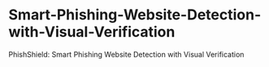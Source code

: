 # Smart-Phishing-Website-Detection-with-Visual-Verification
PhishShield: Smart Phishing Website Detection with Visual Verification
